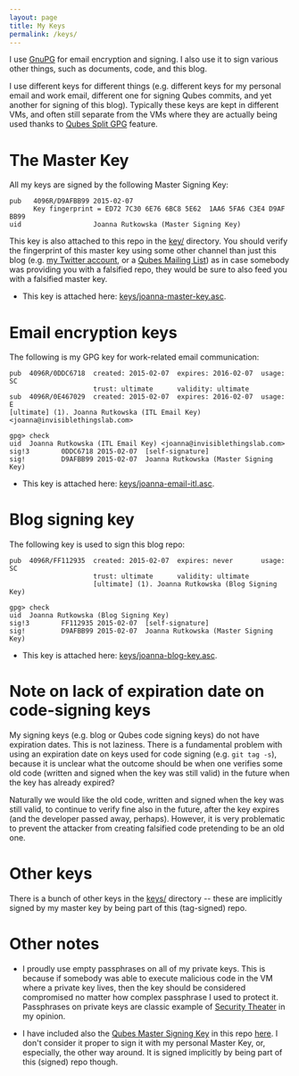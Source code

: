 ```yaml
---
layout: page
title: My Keys
permalink: /keys/
---
```


I use [GnuPG](https://gnupg.org/) for email encryption and signing. I also use
it to sign various other things, such as documents, code, and this blog.

I use different keys for different things (e.g. different keys for my personal
email and work email, different one for signing Qubes commits, and yet another
for signing of this blog). Typically these keys are kept in different VMs, and
often still separate from the VMs where they are actually being used thanks to
[Qubes Split GPG](https://wiki.qubes-os.org/wiki/UserDoc/SplitGpg) feature.

The Master Key
===============

All my keys are signed by the following Master Signing Key:

    pub   4096R/D9AFBB99 2015-02-07
          Key fingerprint = ED72 7C30 6E76 6BC8 5E62  1AA6 5FA6 C3E4 D9AF BB99
    uid                  Joanna Rutkowska (Master Signing Key)

This key is also attached to this repo in the [key/](/keys/) directory. You
should verify the fingerprint of this master key using some other channel than
just this blog (e.g. [my Twitter account](https://twitter.com/rootkovska/), or
a [Qubes Mailing List](https://groups.google.com/forum/#!forum/qubes-devel)) as
in case somebody was providing you with a falsified repo, they would be sure to
also feed you with a falsified master key.

* This key is attached here: [keys/joanna-master-key.asc](keys/joanna-email-itl.asc).

Email encryption keys
======================

The following is my GPG key for work-related email communication:

    pub  4096R/0DDC6718  created: 2015-02-07  expires: 2016-02-07  usage: SC  
                         trust: ultimate      validity: ultimate
    sub  4096R/0E467029  created: 2015-02-07  expires: 2016-02-07  usage: E   
    [ultimate] (1). Joanna Rutkowska (ITL Email Key) <joanna@invisiblethingslab.com>

    gpg> check
    uid  Joanna Rutkowska (ITL Email Key) <joanna@invisiblethingslab.com>
    sig!3        0DDC6718 2015-02-07  [self-signature]
    sig!         D9AFBB99 2015-02-07  Joanna Rutkowska (Master Signing Key)

* This key is attached here: [keys/joanna-email-itl.asc](keys/joanna-email-itl.asc).

Blog signing key
=================

The following key is used to sign this blog repo:

    pub  4096R/FF112935  created: 2015-02-07  expires: never       usage: SC  
                         trust: ultimate      validity: ultimate
                         [ultimate] (1). Joanna Rutkowska (Blog Signing Key)

    gpg> check
    uid  Joanna Rutkowska (Blog Signing Key)
    sig!3        FF112935 2015-02-07  [self-signature]
    sig!         D9AFBB99 2015-02-07  Joanna Rutkowska (Master Signing Key)

* This key is attached here: [keys/joanna-blog-key.asc](keys/joanna-blog-key.asc).


Note on lack of expiration date on code-signing keys
=====================================================

My signing keys (e.g. blog or Qubes code signing keys) do not have expiration
dates. This is not laziness. There is a fundamental problem with using an
expiration date on keys used for code signing (e.g. `git tag -s`), because
it is unclear what the outcome should be when one verifies some old code
(written and signed when the key was still valid) in the future when the key
has already expired?

Naturally we would like the old code, written and signed when the key was still
valid, to continue to verify fine also in the future, after the key expires
(and the developer passed away, perhaps).  However, it is very problematic to
prevent the attacker from creating falsified code pretending to be an old one.


Other keys
===========

There is a bunch of other keys in the [keys/](/keys/) directory -- these are implicitly signed by my master key by being part of this (tag-signed) repo.


Other notes
============

* I proudly use empty passphrases on all of my private keys. This is because if
somebody was able to execute malicious code in the VM where a private key
lives, then the key should be considered compromised no matter how complex
passphrase I used to protect it.  Passphrases on private keys are classic
example of [Security Theater](http://en.wikipedia.org/wiki/Security_theater) in
my opinion.

* I have included also the [Qubes Master Signing Key](https://wiki.qubes-os.org/wiki/VerifyingSignatures) in this repo [here](). I don't consider it proper to sign it with my personal Master Key, or, especially, the other way around. It is signed implicitly by being part of this (signed) repo though.


